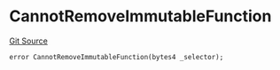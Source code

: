 # CannotRemoveImmutableFunction
[Git Source](https://github.com/thrackle-io/rules-engine/blob/15c1cde2fd5aa8a9b7955757546796aaaf1249b9/src/protocol/economic/ruleProcessor/RuleProcessorDiamondLib.sol)


```solidity
error CannotRemoveImmutableFunction(bytes4 _selector);
```


